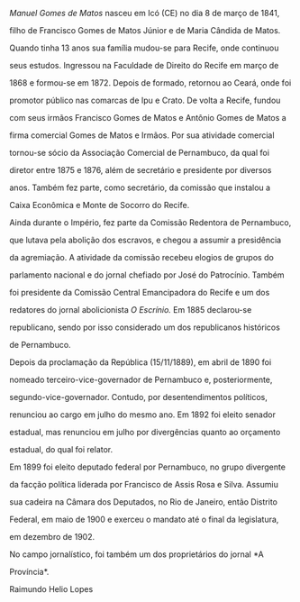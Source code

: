 

*Manuel Gomes de Matos* nasceu em Icó (CE) no dia 8 de março de 1841,

filho de Francisco Gomes de Matos Júnior e de Maria Cândida de Matos.



Quando tinha 13 anos sua família mudou-se para Recife, onde continuou

seus estudos. Ingressou na Faculdade de Direito do Recife em março de

1868 e formou-se em 1872. Depois de formado, retornou ao Ceará, onde foi

promotor público nas comarcas de Ipu e Crato. De volta a Recife, fundou

com seus irmãos Francisco Gomes de Matos e Antônio Gomes de Matos a

firma comercial Gomes de Matos e Irmãos. Por sua atividade comercial

tornou-se sócio da Associação Comercial de Pernambuco, da qual foi

diretor entre 1875 e 1876, além de secretário e presidente por diversos

anos. Também fez parte, como secretário, da comissão que instalou a

Caixa Econômica e Monte de Socorro do Recife.



Ainda durante o Império, fez parte da Comissão Redentora de Pernambuco,

que lutava pela abolição dos escravos, e chegou a assumir a presidência

da agremiação. A atividade da comissão recebeu elogios de grupos do

parlamento nacional e do jornal chefiado por José do Patrocínio. Também

foi presidente da Comissão Central Emancipadora do Recife e um dos

redatores do jornal abolicionista *O Escrínio.* Em 1885 declarou-se

republicano, sendo por isso considerado um dos republicanos históricos

de Pernambuco.



Depois da proclamação da República (15/11/1889), em abril de 1890 foi

nomeado terceiro-vice-governador de Pernambuco e, posteriormente,

segundo-vice-governador. Contudo, por desentendimentos políticos,

renunciou ao cargo em julho do mesmo ano. Em 1892 foi eleito senador

estadual, mas renunciou em julho por divergências quanto ao orçamento

estadual, do qual foi relator.



Em 1899 foi eleito deputado federal por Pernambuco, no grupo divergente

da facção política liderada por Francisco de Assis Rosa e Silva. Assumiu

sua cadeira na Câmara dos Deputados, no Rio de Janeiro, então Distrito

Federal, em maio de 1900 e exerceu o mandato até o final da legislatura,

em dezembro de 1902.



No campo jornalístico, foi também um dos proprietários do jornal *A

Província*.



Raimundo Helio Lopes



